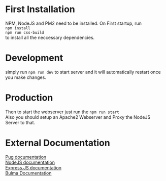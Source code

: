 # First Installation
NPM, NodeJS and PM2 need to be installed.
On First startup, run <br>
  `npm install`<br>
  `npm run css-build`<br>
to install all the neccessary dependencies.

# Development

simply run `npm run dev` to start server and it will automatically restart once you make changes.

# Production
Then to start the webserver just run the `npm run start`
<br>
Also you should setup an Apache2 Webserver and Proxy the NodeJS Server to that.

# External Documentation

[Pug documentation](https://pugjs.org/api/getting-started.html)<br>
[NodeJS documentation](https://nodejs.org/en/docs/guides/)<br>
[Express.JS documentation](https://expressjs.com/guide/routing.html)<br>
[Bulma Documentation](https://bulma.io/documentation/)
